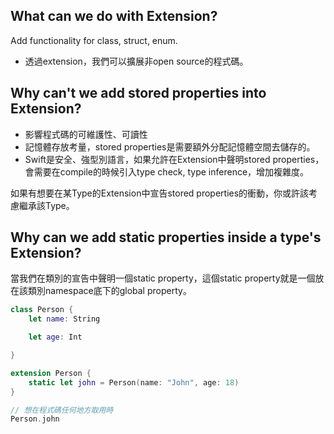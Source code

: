 
## What can we do with Extension?

Add functionality for class, struct, enum.

- 透過extension，我們可以擴展非open source的程式碼。

## Why can't we add stored properties into Extension?

- 影響程式碼的可維護性、可讀性
- 記憶體存放考量，stored properties是需要額外分配記憶體空間去儲存的。
- Swift是安全、強型別語言，如果允許在Extension中聲明stored properties，會需要在compile的時候引入type check, type inference，增加複雜度。

如果有想要在某Type的Extension中宣告stored properties的衝動，你或許該考慮繼承該Type。

## Why can we add static properties inside a type's Extension?

當我們在類別的宣告中聲明一個static property，這個static property就是一個放在該類別namespace底下的global property。

```swift
class Person {
    let name: String

    let age: Int

}

extension Person {
    static let john = Person(name: "John", age: 18)
}

// 想在程式碼任何地方取用時
Person.john
```